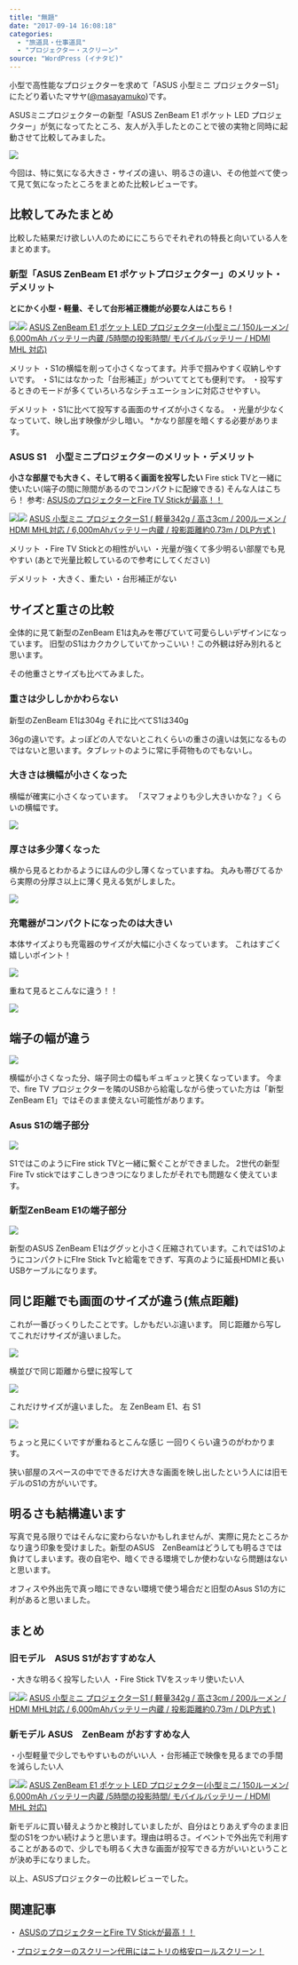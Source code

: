 ```yaml
---
title: "無題"
date: "2017-09-14 16:08:18"
categories:
  - "旅道具・仕事道具"
  - "プロジェクター・スクリーン"
source: "WordPress (イナタビ)"
---
```


小型で高性能なプロジェクターを求めて「ASUS 小型ミニ プロジェクターS1」にたどり着いたマサヤ([@masayamuko](https://twitter.com/MasayaMuko))です。

ASUSミニプロジェクターの新型「ASUS ZenBeam E1 ポケット LED プロジェクター」が気になってたところ、友人が入手したとのことで彼の実物と同時に起動させて比較してみました。

![](https://masayamuko.com/wp/wp-content/uploads/2017/09/-2017-09-09-9-32-04-e1505369446364.jpg)

今回は、特に気になる大きさ・サイズの違い、明るさの違い、その他並べて使って見て気になったところをまとめた比較レビューです。

## 比較してみたまとめ

比較した結果だけ欲しい人のためににこちらでそれぞれの特長と向いている人をまとめます。

### 新型「ASUS ZenBeam E1 ポケットプロジェクター」のメリット・デメリット

**とにかく小型・軽量、そして台形補正機能が必要な人はこちら！**

[![](//ws-fe.amazon-adsystem.com/widgets/q?_encoding=UTF8&ASIN=B01N5TBCGH&Format=_SL250_&ID=AsinImage&MarketPlace=JP&ServiceVersion=20070822&WS=1&tag=msymk-22)](https://www.amazon.co.jp/%E3%83%97%E3%83%AD%E3%82%B8%E3%82%A7%E3%82%AF%E3%82%BF%E3%83%BCS1-%E8%BB%BD%E9%87%8F342g-200%E3%83%AB%E3%83%BC%E3%83%A1%E3%83%B3-000mAh%E3%83%90%E3%83%83%E3%83%86%E3%83%AA%E3%83%BC%E5%86%85%E8%94%B5-%E6%8A%95%E5%BD%B1%E8%B7%9D%E9%9B%A2%E7%B4%840-73m/dp/B01N5TBCGH/ref=as_li_ss_il?ie=UTF8&qid=1505365962&sr=8-1&keywords=asus+%E3%83%97%E3%83%AD%E3%82%B8%E3%82%A7%E3%82%AF%E3%82%BF%E3%83%BC&th=1&linkCode=li3&tag=msymk-22&linkId=c4239f30e2642458bcb476fcc6cfbbab)![](https://ir-jp.amazon-adsystem.com/e/ir?t=msymk-22&l=li3&o=9&a=B01N5TBCGH)
[ASUS ZenBeam E1 ポケット LED プロジェクター(小型ミニ/ 150ルーメン/ 6,000mAh バッテリー内蔵 /5時間の投影時間/ モバイルバッテリー / HDMI MHL 対応)](http://amzn.to/2vUGVUH)

メリット
・S1の横幅を削って小さくなってます。片手で掴みやすく収納しやすいです。
・S1にはなかった「台形補正」がついててとても便利です。
・投写するときのモードが多くていろいろなシチュエーションに対応させやすい。

デメリット
・S1に比べて投写する画面のサイズが小さくなる。
・光量が少なくなっていて、映し出す映像が少し暗い。
*かなり部屋を暗くする必要があります。

### ASUS S1　小型ミニプロジェクターのメリット・デメリット

**小さな部屋でも大きく、そして明るく画面を投写したい**
Fire stick TVと一緒に使いたい(端子の間に隙間があるのでコンパクトに配線できる)
そんな人はこちら！
参考: [ASUSのプロジェクターとFire TV Stickが最高！！](https://masayamuko.com/asus-projecter/)

[![](//ws-fe.amazon-adsystem.com/widgets/q?_encoding=UTF8&ASIN=B00LZOQYAU&Format=_SL250_&ID=AsinImage&MarketPlace=JP&ServiceVersion=20070822&WS=1&tag=msymk-22)](https://www.amazon.co.jp/%E3%83%97%E3%83%AD%E3%82%B8%E3%82%A7%E3%82%AF%E3%82%BF%E3%83%BCS1-%E8%BB%BD%E9%87%8F342g-200%E3%83%AB%E3%83%BC%E3%83%A1%E3%83%B3-000mAh%E3%83%90%E3%83%83%E3%83%86%E3%83%AA%E3%83%BC%E5%86%85%E8%94%B5-%E6%8A%95%E5%BD%B1%E8%B7%9D%E9%9B%A2%E7%B4%840-73m/dp/B00LZOQYAU/ref=as_li_ss_il?ie=UTF8&qid=1505365962&sr=8-1&keywords=asus+%E3%83%97%E3%83%AD%E3%82%B8%E3%82%A7%E3%82%AF%E3%82%BF%E3%83%BC&th=1&linkCode=li3&tag=msymk-22&linkId=5fa5360dbc7f0660d0c32d93d3ac0f82)![](https://ir-jp.amazon-adsystem.com/e/ir?t=msymk-22&l=li3&o=9&a=B00LZOQYAU)
[ASUS 小型ミニ プロジェクターS1 ( 軽量342g / 高さ3cm / 200ルーメン / HDMI MHL対応 / 6,000mAhバッテリー内蔵 / 投影距離約0.73m / DLP方式 )](http://amzn.to/2y0yXtY)

メリット
・Fire TV Stickとの相性がいい
・光量が強くて多少明るい部屋でも見やすい
(あとで光量比較しているので参考にしてください)

デメリット
・大きく、重たい
・台形補正がない

## サイズと重さの比較

全体的に見て新型のZenBeam E1は丸みを帯びていて可愛らしいデザインになっています。
旧型のS1はカクカクしていてかっこいい！この外観は好み別れると思います。

その他重さとサイズも比べてみました。

### 重さは少ししかかわらない

新型のZenBeam E1は304g
それに比べてS1は340g

36gの違いです。よっぽどの人でないとこれくらいの重さの違いは気になるものではないと思います。タブレットのように常に手荷物ものでもないし。

### 大きさは横幅が小さくなった

横幅が確実に小さくなっています。
「スマフォよりも少し大きいかな？」くらいの横幅です。

![](https://masayamuko.com/wp/wp-content/uploads/2017/09/写真-2017-09-09-9-34-14.jpg)

### 厚さは多少薄くなった

横から見るとわかるようにほんの少し薄くなっていますね。
丸みも帯びてるから実際の分厚さ以上に薄く見える気がしました。

![](https://masayamuko.com/wp/wp-content/uploads/2017/09/写真-2017-09-09-9-33-00.jpg)

### 充電器がコンパクトになったのは大きい

本体サイズよりも充電器のサイズが大幅に小さくなっています。
これはすごく嬉しいポイント！

![](https://masayamuko.com/wp/wp-content/uploads/2017/09/写真-2017-09-09-10-19-11.jpg)

重ねて見るとこんなに違う！！

![](https://masayamuko.com/wp/wp-content/uploads/2017/09/写真-2017-09-09-10-19-22.jpg)

## 端子の幅が違う

![](https://masayamuko.com/wp/wp-content/uploads/2017/09/写真-2017-09-09-9-34-07.jpg)

横幅が小さくなった分、端子同士の幅もギュギュッと狭くなっています。
今まで、fire TV プロジェクターを隣のUSBから給電しながら使っていた方は「新型ZenBeam E1」ではそのまま使えない可能性があります。

### Asus S1の端子部分

![](https://masayamuko.com/wp/wp-content/uploads/2017/09/写真-2017-09-09-9-57-06.jpg)

S1ではこのようにFire stick TVと一緒に繋ぐことができました。 2世代の新型Fire Tv stickではすこしきつきつになりましたがそれでも問題なく使えています。

### 新型ZenBeam E1の端子部分

![](https://masayamuko.com/wp/wp-content/uploads/2017/09/写真-2017-09-09-9-57-12.jpg)

新型のASUS ZenBeam E1はググッと小さく圧縮されています。これではS1のようにコンパクトにFIre Stick Tvと給電をできず、写真のように延長HDMIと長いUSBケーブルになります。

## 同じ距離でも画面のサイズが違う(焦点距離)

これが一番びっくりしたことです。しかもだいぶ違います。
同じ距離から写してこれだけサイズが違いました。

![](https://masayamuko.com/wp/wp-content/uploads/2017/09/写真-2017-09-09-9-57-00.jpg)

横並びで同じ距離から壁に投写して

![](https://masayamuko.com/wp/wp-content/uploads/2017/09/写真-2017-09-09-9-58-15.jpg)

これだけサイズが違いました。
左 ZenBeam E1、右 S1

![](https://masayamuko.com/wp/wp-content/uploads/2017/09/写真-2017-09-09-9-57-29.jpg)

ちょっと見にくいですが重ねるとこんな感じ
一回りくらい違うのがわかります。

狭い部屋のスペースの中でできるだけ大きな画面を映し出したという人には旧モデルのS1の方がいいです。

## 明るさも結構違います

写真で見る限りではそんなに変わらないかもしれませんが、実際に見たところかなり違う印象を受けました。新型のASUS　ZenBeamはどうしても明るさでは負けてしまいます。夜の自宅や、暗くできる環境でしか使わないなら問題はないと思います。

オフィスや外出先で真っ暗にできない環境で使う場合だと旧型のAsus S1の方に利があると思いました。

## まとめ

### 旧モデル　ASUS S1がおすすめな人
・大きな明るく投写したい人
・Fire Stick TVをスッキリ使いたい人

[![](//ws-fe.amazon-adsystem.com/widgets/q?_encoding=UTF8&ASIN=B00LZOQYAU&Format=_SL250_&ID=AsinImage&MarketPlace=JP&ServiceVersion=20070822&WS=1&tag=msymk-22)](https://www.amazon.co.jp/%E3%83%97%E3%83%AD%E3%82%B8%E3%82%A7%E3%82%AF%E3%82%BF%E3%83%BCS1-%E8%BB%BD%E9%87%8F342g-200%E3%83%AB%E3%83%BC%E3%83%A1%E3%83%B3-000mAh%E3%83%90%E3%83%83%E3%83%86%E3%83%AA%E3%83%BC%E5%86%85%E8%94%B5-%E6%8A%95%E5%BD%B1%E8%B7%9D%E9%9B%A2%E7%B4%840-73m/dp/B00LZOQYAU/ref=as_li_ss_il?ie=UTF8&qid=1505365962&sr=8-1&keywords=asus+%E3%83%97%E3%83%AD%E3%82%B8%E3%82%A7%E3%82%AF%E3%82%BF%E3%83%BC&th=1&linkCode=li3&tag=msymk-22&linkId=5fa5360dbc7f0660d0c32d93d3ac0f82)![](https://ir-jp.amazon-adsystem.com/e/ir?t=msymk-22&l=li3&o=9&a=B00LZOQYAU)
[ASUS 小型ミニ プロジェクターS1 ( 軽量342g / 高さ3cm / 200ルーメン / HDMI MHL対応 / 6,000mAhバッテリー内蔵 / 投影距離約0.73m / DLP方式 )](http://amzn.to/2y0yXtY)

### 新モデル ASUS　ZenBeam がおすすめな人
・小型軽量で少しでもやすいものがいい人
・台形補正で映像を見るまでの手間を減らしたい人

[![](//ws-fe.amazon-adsystem.com/widgets/q?_encoding=UTF8&ASIN=B01N5TBCGH&Format=_SL250_&ID=AsinImage&MarketPlace=JP&ServiceVersion=20070822&WS=1&tag=msymk-22)](https://www.amazon.co.jp/%E3%83%97%E3%83%AD%E3%82%B8%E3%82%A7%E3%82%AF%E3%82%BF%E3%83%BCS1-%E8%BB%BD%E9%87%8F342g-200%E3%83%AB%E3%83%BC%E3%83%A1%E3%83%B3-000mAh%E3%83%90%E3%83%83%E3%83%86%E3%83%AA%E3%83%BC%E5%86%85%E8%94%B5-%E6%8A%95%E5%BD%B1%E8%B7%9D%E9%9B%A2%E7%B4%840-73m/dp/B01N5TBCGH/ref=as_li_ss_il?ie=UTF8&qid=1505365962&sr=8-1&keywords=asus+%E3%83%97%E3%83%AD%E3%82%B8%E3%82%A7%E3%82%AF%E3%82%BF%E3%83%BC&th=1&linkCode=li3&tag=msymk-22&linkId=c4239f30e2642458bcb476fcc6cfbbab)![](https://ir-jp.amazon-adsystem.com/e/ir?t=msymk-22&l=li3&o=9&a=B01N5TBCGH)
[ASUS ZenBeam E1 ポケット LED プロジェクター(小型ミニ/ 150ルーメン/ 6,000mAh バッテリー内蔵 /5時間の投影時間/ モバイルバッテリー / HDMI MHL 対応)](http://amzn.to/2vUGVUH)

新モデルに買い替えようかと検討していましたが、自分はとりあえず今のまま旧型のS1をつかい続けようと思います。理由は明るさ。イベントで外出先で利用することがあるので、少しでも明るく大きな画面が投写できる方がいいということが決め手になりました。

以上、ASUSプロジェクターの比較レビューでした。

## 関連記事
・ [ASUSのプロジェクターとFire TV Stickが最高！！](https://masayamuko.com/asus-projecter/)

・[プロジェクターのスクリーン代用にはニトリの格安ロールスクリーン！](https://masayamuko.com/projector-screen-nitori/)